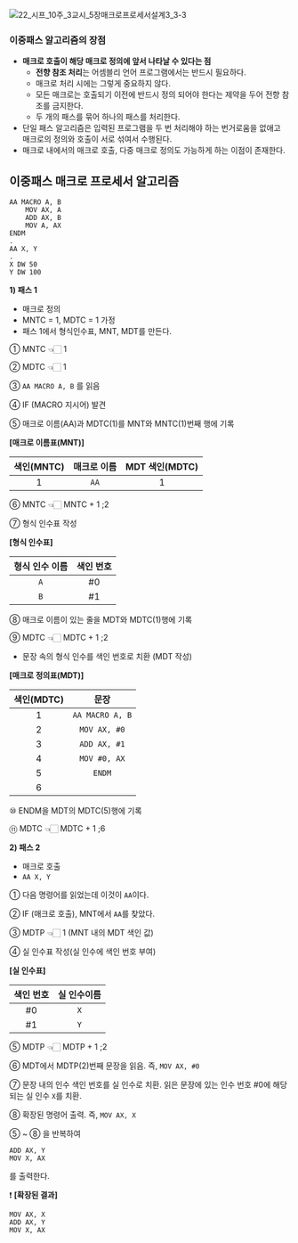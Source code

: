 ![22_시프_10주_3교시_5장매크로프로세서설계3_3-3](https://user-images.githubusercontent.com/66156026/171985067-4a2fe603-dd0a-4adc-916f-29f3f0df9914.jpg)

### 이중패스 알고리즘의 장점
- **매크로 호출이 해당 매크로 정의에 앞서 나타날 수 있다는 점**
  - **전향 참조 처리**는 어셈블리 언어 프로그램에서는 반드시 필요하다.
  - 매크로 처리 시에는 그렇게 중요하지 않다.
  - 모든 매크로는 호출되기 이전에 반드시 정의 되어야 한다는 제약을 두어 전향 참조를 금지한다.
  - 두 개의 패스를 묶어 하나의 패스를 처리한다.
- 단일 패스 알고리즘은 입력된 프로그램을 두 번 처리해야 하는 번거로움을 없애고 매크로의 정의와 호출이 서로 섞여서 수행된다.
- 매크로 내에서의 매크로 호출, 다중 매크로 정의도 가능하게 하는 이점이 존재한다.

## 이중패스 매크로 프로세서 알고리즘
```assembly
AA MACRO A, B
    MOV AX, A
    ADD AX, B
    MOV A, AX
ENDM
.
AA X, Y
.
X DW 50
Y DW 100
```

**1) 패스 1**
- 매크로 정의
- MNTC = 1, MDTC = 1 가정
- 패스 1에서 형식인수표, MNT, MDT를 만든다.

① MNTC 👈🏻 1

② MDTC 👈🏻 1

③ ```AA MACRO A, B``` 를 읽음

④ IF (MACRO 지시어) 발견

⑤ 매크로 이름(AA)과 MDTC(1)를 MNT와 MNTC(1)번째 행에 기록

**[매크로 이름표(MNT)]**

색인(MNTC)|매크로 이름|MDT 색인(MDTC)
:---:|:---:|:---:|
1|```AA```|1

⑥ MNTC 👈🏻 MNTC + 1  ;2

⑦ 형식 인수표 작성

**[형식 인수표]**

형식 인수 이름|색인 번호
:---:|:---:|
```A```|#0
```B```|#1

⑧ 매크로 이름이 있는 줄을 MDT와 MDTC(1)행에 기록

⑨ MDTC 👈🏻 MDTC + 1  ;2

- 문장 속의 형식 인수를 색인 번호로 치환 (MDT 작성)

**[매크로 정의표(MDT)]**

색인(MDTC)|문장
:---:|:---:|
1|```AA MACRO A, B```
2|```MOV AX, #0```
3|```ADD AX, #1```
4|```MOV #0, AX```
5|```ENDM```
6|

⑩ ENDM을 MDT의 MDTC(5)행에 기록

⑪ MDTC 👈🏻 MDTC + 1  ;6

**2) 패스 2**
- 매크로 호출
- ```AA X, Y```

① 다음 명령어를 읽었는데 이것이 ```AA```이다.

② IF (매크로 호출), MNT에서 ```AA```를 찾았다.

③ MDTP 👈🏻 1 (MNT 내의 MDT 색인 값)

④ 실 인수표 작성(실 인수에 색인 번호 부여)

**[실 인수표]**

색인 번호|실 인수이름
:---:|:---:|
#0|```X```
#1|```Y```

⑤ MDTP 👈🏻 MDTP + 1  ;2

⑥ MDT에서 MDTP(2)번째 문장을 읽음. 즉, ```MOV AX, #0```

⑦ 문장 내의 인수 색인 번호를 실 인수로 치환. 읽은 문장에 있는 인수 번호 #0에 해당되는 실 인수 ```X```를 치환.

⑧ 확장된 명령어 출력. 즉, ```MOV AX, X```

⑤ ~ ⑧ 을 반복하여 <br/>
```assembly
ADD AX, Y
MOV X, AX
```
를 출력한다.

❗️ **[확장된 결과]**
```assembly
MOV AX, X
ADD AX, Y
MOV X, AX
```
